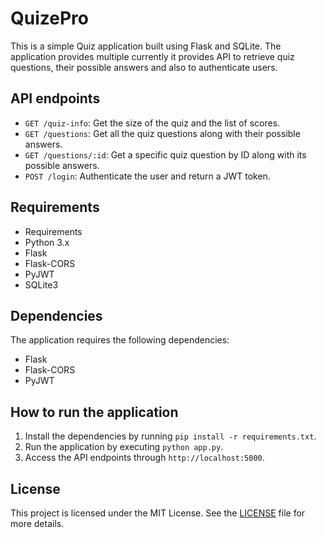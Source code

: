 # QuizePro

This is a simple Quiz application built using Flask and SQLite. The application provides multiple currently it provides API to retrieve quiz questions, their possible answers and also to authenticate users.

## API endpoints

- `GET /quiz-info`: Get the size of the quiz and the list of scores.
- `GET /questions`: Get all the quiz questions along with their possible answers.
- `GET /questions/:id`: Get a specific quiz question by ID along with its possible answers.
- `POST /login`: Authenticate the user and return a JWT token.

## Requirements

- Requirements
- Python 3.x
- Flask
- Flask-CORS
- PyJWT
- SQLite3

## Dependencies

The application requires the following dependencies:

- Flask
- Flask-CORS
- PyJWT

## How to run the application

1. Install the dependencies by running `pip install -r requirements.txt`.
2. Run the application by executing `python app.py`.
3. Access the API endpoints through `http://localhost:5000`.

## License

This project is licensed under the MIT License. See the [LICENSE](LICENSE) file for more details.